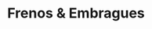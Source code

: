 ---
title: "Frenos & Embragues"
url: /chorrillos/frenos-und-embragues/
shop: reparación de automóviles
---